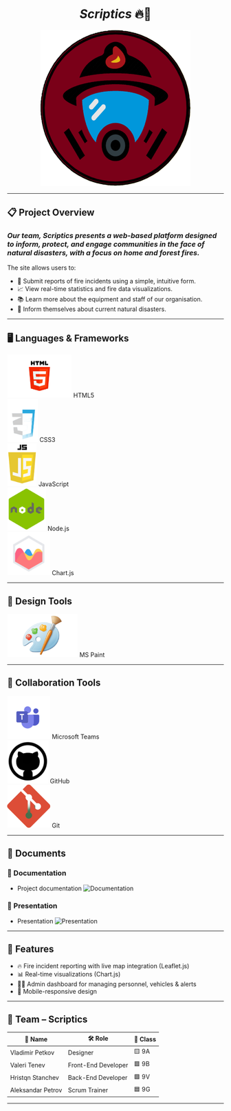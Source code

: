 
<h1 align="center"><em>Scriptics</em> 🔥🧯</h1>
<p align="center"><img width="350" src="public/images/logo.png" alt="Project Logo"></p>

---

## 📋 Project Overview

### <em>Our team, Scriptics presents a web-based platform designed to inform, protect, and engage communities in the face of natural disasters, with a focus on home and forest fires.</em>

The site allows users to:
- 📝 Submit reports of fire incidents using a simple, intuitive form.
- 📈 View real-time statistics and fire data visualizations.
- 📚 Learn more about the equipment and staff of our organisation.
- 🧑‍ Inform themselves about current natural disasters.

---

## 🖥️ Languages & Frameworks

<div align="left">
  <img height="100" src="Technologies/HTML5.png" alt="HTML" />    HTML5<br>
  <img height="100" src="Technologies/CSS3.png" alt="CSS" />    CSS3<br>
  <img height="100" src="Technologies/JS.png" alt="JavaScript" />    JavaScript<br>
  <img height="100" src="Technologies/Technologies/Node.png" alt="Node.js" />    Node.js<br>
  <img height="100" src="Technologies/Technologies/Charts.png" alt="Chart.js" />    Chart.js<br>
</div>

---

## 🎨 Design Tools

<div align="left">
  <img height="100" src="Technologies/Technologies/Mspaint.png" alt="MS Paint" />    MS Paint<br>
</div>

---

## 🤝 Collaboration Tools

<div align="left">
  <img height="100" src="Technologies/Technologies/Teams.png" alt="Microsoft Teams" />    Microsoft Teams<br>
  <img height="100" src="Technologies/Technologies/Github (1).png" alt="GitHub" />    GitHub<br>
<img height="100" src="Technologies/Technologies/Git.png" alt="Git" />    Git<br>
</div>

---

## 📁 Documents

### 📄 Documentation  
- Project documentation
![Documentation]([https://1drv.ms/w/c/a58f7435fcf5bc70/EZVxDDZ13rVHksZk2HHAN_QBRc-ABDozBcn3zcXwweOEPQ?e=EmZUN9](https://codingburgas-my.sharepoint.com/:w:/g/personal/vnpetkov23_codingburgas_bg/EVyKjOEruRNFiVWG8psW56ABn01vYseQH5D3i3ym8jDwyg?e=7XkI3b))
### 🎤 Presentation  
- Presentation
  ![Presentation]([https://1drv.ms/p/c/a58f7435fcf5bc70/EVP1sqLWHzpFi7RKTWGNETEBhP_V-W4FCySs9p8KbFmUgA?e=NFiUcq](https://1drv.ms/w/c/a58f7435fcf5bc70/EZVxDDZ13rVHksZk2HHAN_QBRc-ABDozBcn3zcXwweOEPQ?e=EmZUN9](https://codingburgas-my.sharepoint.com/:p:/g/personal/vnpetkov23_codingburgas_bg/ETPeP0Wj-bRFrtsySdALJ7IB-wCBbVWrGvFUdzIxvtg4tw?e=3bYsoX)))
---

## 🔧 Features

- 🔥 Fire incident reporting with live map integration (Leaflet.js)
- 📊 Real-time visualizations (Chart.js)
- 🧑‍🚒 Admin dashboard for managing personnel, vehicles & alerts
- 📱 Mobile-responsive design

---

## 👥 Team – Scriptics

| 👤 **Name**          | 🛠️ **Role**            | 🏫 **Class**|
|----------------------|------------------------|-------------|
| Vladimir Petkov      | Designer               | 🟨 9A       |
| Valeri Tenev         | Front-End Developer    | 🟥 9B       |
| Hristqn Stanchev     | Back-End Developer     | 🟩 9V        |
| Aleksandar Petrov    | Scrum Trainer          | 🟦 9G       |






---
